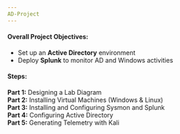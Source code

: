```yaml
---
AD-Project
---
```


#### **Overall Project Objectives:**
- Set up an **Active Directory** environment
- Deploy **Splunk** to monitor AD and Windows activities

#### **Steps:**
**Part 1:** Designing a Lab Diagram  
**Part 2:** Installing Virtual Machines (Windows & Linux)  
**Part 3:** Installing and Configuring Sysmon and Splunk  
**Part 4:** Configuring Active Directory  
**Part 5:** Generating Telemetry with Kali 

